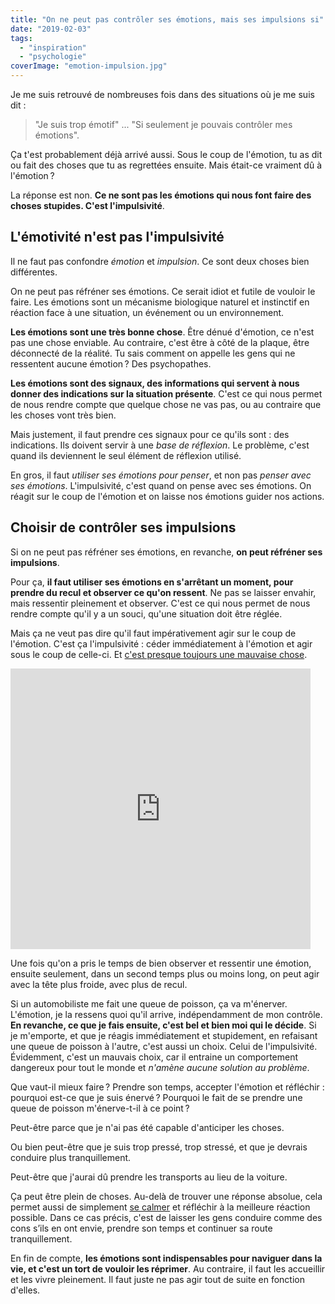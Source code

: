 ```yaml
---
title: "On ne peut pas contrôler ses émotions, mais ses impulsions si"
date: "2019-02-03"
tags:
  - "inspiration"
  - "psychologie"
coverImage: "emotion-impulsion.jpg"
---
```


Je me suis retrouvé de nombreuses fois dans des situations où je me suis dit :

> "Je suis trop émotif" ... "Si seulement je pouvais contrôler mes émotions".

Ça t'est probablement déjà arrivé aussi. Sous le coup de l'émotion, tu as dit ou fait des choses que tu as regrettées ensuite. Mais était-ce vraiment dû à l'émotion ?<!--more-->

La réponse est non. **Ce ne sont pas les émotions qui nous font faire des choses stupides. C'est l'impulsivité**.

## L'émotivité n'est pas l'impulsivité

Il ne faut pas confondre _émotion_ et _impulsion_. Ce sont deux choses bien différentes.

On ne peut pas réfréner ses émotions. Ce serait idiot et futile de vouloir le faire. Les émotions sont un mécanisme biologique naturel et instinctif en réaction face à une situation, un événement ou un environnement.

**Les émotions sont une très bonne chose**. Être dénué d'émotion, ce n'est pas une chose enviable. Au contraire, c'est être à côté de la plaque, être déconnecté de la réalité. Tu sais comment on appelle les gens qui ne ressentent aucune émotion ? Des psychopathes.

**Les émotions sont des signaux, des informations qui servent à nous donner des indications sur la situation présente**. C'est ce qui nous permet de nous rendre compte que quelque chose ne vas pas, ou au contraire que les choses vont très bien.

Mais justement, il faut prendre ces signaux pour ce qu'ils sont : des indications. Ils doivent servir à une _base de réflexion_. Le problème, c'est quand ils deviennent le seul élément de réflexion utilisé.

En gros, il faut _utiliser ses émotions pour penser_, et non pas _penser avec ses émotions_. L'impulsivité, c'est quand on pense avec ses émotions. On réagit sur le coup de l'émotion et on laisse nos émotions guider nos actions.

## Choisir de contrôler ses impulsions

Si on ne peut pas réfréner ses émotions, en revanche, **on peut réfréner ses impulsions**.

Pour ça, **il faut utiliser ses émotions en s'arrêtant un moment, pour prendre du recul et observer ce qu'on ressent**. Ne pas se laisser envahir, mais ressentir pleinement et observer. C'est ce qui nous permet de nous rendre compte qu'il y a un souci, qu'une situation doit être réglée.

Mais ça ne veut pas dire qu'il faut impérativement agir sur le coup de l'émotion. C'est ça l'impulsivité : céder immédiatement à l'émotion et agir sous le coup de celle-ci. Et [c'est presque toujours une mauvaise chose](https://tobal.fr/lego-est-ton-seul-ennemi/).

<iframe class="giphy-embed" src="https://giphy.com/embed/ZebTmyvw85gnm" width="480" height="449" frameborder="0" allowfullscreen="allowfullscreen"></iframe>

Une fois qu'on a pris le temps de bien observer et ressentir une émotion, ensuite seulement, dans un second temps plus ou moins long, on peut agir avec la tête plus froide, avec plus de recul.

Si un automobiliste me fait une queue de poisson, ça va m'énerver. L'émotion, je la ressens quoi qu'il arrive, indépendamment de mon contrôle. **En revanche, ce que je fais ensuite, c'est bel et bien moi qui le décide**. Si je m'emporte, et que je réagis immédiatement et stupidement, en refaisant une queue de poisson à l'autre, c'est aussi un choix. Celui de l'impulsivité. Évidemment, c'est un mauvais choix, car il entraine un comportement dangereux pour tout le monde et _n'amène aucune solution au problème_.

Que vaut-il mieux faire ? Prendre son temps, accepter l'émotion et réfléchir : pourquoi est-ce que je suis énervé ? Pourquoi le fait de se prendre une queue de poisson m'énerve-t-il à ce point ?

Peut-être parce que je n'ai pas été capable d'anticiper les choses.

Ou bien peut-être que je suis trop pressé, trop stressé, et que je devrais conduire plus tranquillement.

Peut-être que j'aurai dû prendre les transports au lieu de la voiture.

Ça peut être plein de choses. Au-delà de trouver une réponse absolue, cela permet aussi de simplement [se calmer](https://tobal.fr/comment-se-mettre-a-la-meditation/) et réfléchir à la meilleure réaction possible. Dans ce cas précis, c'est de laisser les gens conduire comme des cons s’ils en ont envie, prendre son temps et continuer sa route tranquillement.

En fin de compte, **les émotions sont indispensables pour naviguer dans la vie, et c'est un tort de vouloir les réprimer**. Au contraire, il faut les accueillir et les vivre pleinement. Il faut juste ne pas agir tout de suite en fonction d'elles.
